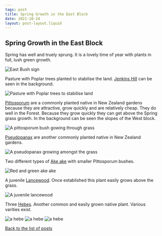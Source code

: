 ```yaml
---
tags: post
title: Spring Growth in the East Block
date: 2021-10-24
layout: post-layout.liquid
---
```


## Spring Growth in the East Block

Spring has well and truely sprung. It is a lovely time of year with plants in full, lush green growth.

![East Bush sign](/images/news/spring-growth-in-the-east-block/east-bush-sign.jpg)



Pasture with Poplar trees planted to stabilise the land. [Jenkins Hill](https://nelsontrails.co.nz/jenkins-hill/) can be seen in the background.

<img src="/images/news/spring-growth-in-the-east-block/pasture.jpg" alt="Pasture with Poplar trees to stabilise land" loading="lazy">



[Pittosporum](https://www.bunnings.com.au/diy-advice/garden/planting-and-growing/planting-growing-and-pruning-pittosporums) are a commonly planted native in New Zealand gardens because they are attractive, grow quickly and are relatively cheap. They do well in the Forest. Because they grow quickly they can get above the Spring grass growth. In the background can be seen the slopes of the West block.

<img src="/images/news/spring-growth-in-the-east-block/pittosporum.jpg" alt="A pittosporum bush gowing through grass" loading="lazy">



[Pseudopanax](https://www.aucklandbotanicgardens.co.nz/plants-for-auckland/plants/pseudopanax-lessonii/) are another commonly planted native in New Zealand gardens.

<img src="/images/news/spring-growth-in-the-east-block/pseudopanax.jpg" alt="A pseudopanax growing amongst the grass" loading="lazy">



Two different types of [Ake ake](https://greenmachine.nz/collections/ake-ake) with smaller Pittosporum bushes.

<img src="/images/news/spring-growth-in-the-east-block/akeake.jpg" alt="Red and green ake ake" loading="lazy">



A juvenile [Lancewood](https://www.doc.govt.nz/nature/native-plants/lancewood-horoeka/). Once established this plant easily grows above the grass.

<img src="/images/news/spring-growth-in-the-east-block/lancewood.jpg" alt="A juvenile lancewood" loading="lazy">



Three [Hebes](https://www.nzpcn.org.nz/flora/vascular/flowering-plants/dicots/hebes/). Another common and easily grown native plant. Various varities exist.

<img src="/images/news/spring-growth-in-the-east-block/hebe1.jpg" alt="a hebe" loading="lazy">
<img src="/images/news/spring-growth-in-the-east-block/hebe2.jpg" alt="a hebe" loading="lazy">
<img src="/images/news/spring-growth-in-the-east-block/hebe3.jpg" alt="a hebe" loading="lazy">




[Back to the list of posts](/postlist)

<p>&nbsp;</p>
